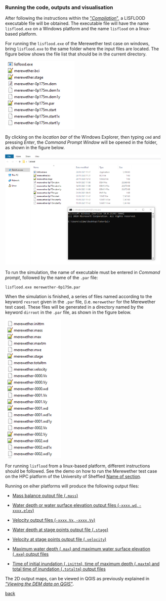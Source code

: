 ### Running the code, outputs and visualisation

After following the instructions within the ["_Compilation_"](/LISFLOOD8.0.md), a LISFLOOD executable file will be obtained. The executable file will have the name `lisflood.exe` on a Windows platform and the name `lisflood` on a linux-based platform. 

For running the `lisflood.exe` of the Merewether test case on windows, bring `lisflood.exe` to the same folder where the input files are located. The figure below shows the file list that should be in the current directory.

![image](/Figures/mer12.png)

By clicking on the *location bar* of the Windows Explorer, then typing `cmd` and pressing *Enter*, the *Command Prompt Window* will be opened in the folder, as shown in the figure below.

![image](/Figures/mer13.png)

To run the simulation, the name of executable must be entered in *Command prompt*, followed by the name of the `.par` file: 
```
lisflood.exe merewether-0p175m.par   
```

When the simulation is finished, a series of files named according to the keyword `resroot` given in the `.par` file, (i.e. `merewether` for the Merewether test case). These files will be generated in a directory named by the keyword `dirroot` in the `.par` file, as shown in the figure below.

![image](/Figures/mer15.png)



For running `lisflood` from a linux-based platform, different instructions should be followed. See the demo on how to run the Merewether test case on the HPC platform of the University of Sheffied [Name of section](link). 


Running on eiher platforms will produce the following output files:

- [Mass balance output file (`.mass`)](/Merewether3-1.md) 
  
- [Water depth or water surface elevation output files (`-xxxx.wd`, `-xxxx.elev`)](/Merewether3-2.md)

- [Velocity output files (`-xxxx.Vx`, `-xxxx.Vy`)](/Merewether3-3.md)

- [Water depth at stage points output file (`.stage`)](/Merewether3-4.md) 

- [Velocity at stage points output file (`.velocity`)](/Merewether3-5.md) 

- [Maximum water depth (`.max`) and maximum water surface elevation (`.mxe`) output files](/Merewether3-6.md)

- [Time of initial inundation (`.inittm`), time of maximum depth (`.maxtm`) and total time of inundation (`.totaltm`) output files]()

The 2D output maps, can be viewed in QGIS as previously explained in [*"Viewing the DEM data on QGIS"*](/Merewether2-1.md). 



[back](/Merewether.md)
